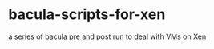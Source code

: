 bacula-scripts-for-xen
======================

a series of bacula pre and post run to deal with VMs on Xen
